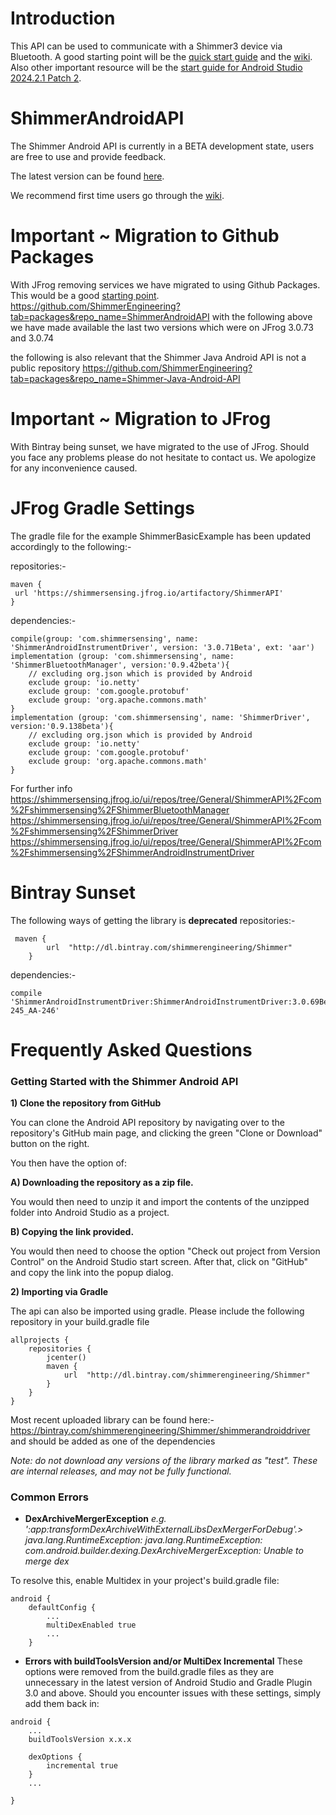 # Introduction
This API can be used to communicate with a Shimmer3 device via Bluetooth. A good starting point will be the [quick start guide](https://github.com/ShimmerEngineering/ShimmerAndroidAPI/wiki/Quick-Start-Guide) and the [wiki](https://github.com/ShimmerEngineering/ShimmerAndroidAPI/wiki). Also other important resource will be the [start guide for Android Studio 2024.2.1 Patch 2](https://github.com/ShimmerEngineering/ShimmerAndroidAPI/wiki/Guide-for-Android-Studio-2024.2.1-Patch-2).


# ShimmerAndroidAPI 

The Shimmer Android API is currently in a BETA development state, users are free to use and provide feedback. 

The latest version can be found [here](https://github.com/ShimmerEngineering/ShimmerAndroidAPI/releases).

We recommend first time users go through the [wiki](https://github.com/ShimmerEngineering/ShimmerAndroidAPI/wiki). 


# Important ~ Migration to Github Packages
With JFrog removing services we have migrated to using Github Packages. This would be a good [starting point](https://docs.github.com/en/packages/learn-github-packages/installing-a-package).
https://github.com/ShimmerEngineering?tab=packages&repo_name=ShimmerAndroidAPI 
with the following above we have made available the last two versions which were on JFrog 3.0.73 and 3.0.74

the following is also relevant that the Shimmer Java Android API is not a public repository
https://github.com/ShimmerEngineering?tab=packages&repo_name=Shimmer-Java-Android-API

# Important ~ Migration to JFrog
With Bintray being sunset, we have migrated to the use of JFrog. Should you face any problems please do not hesitate to contact us. We apologize for any inconvenience caused.

# JFrog Gradle Settings
The gradle file for the example ShimmerBasicExample has been updated accordingly to the following:-

repositories:-

```
maven {
 url 'https://shimmersensing.jfrog.io/artifactory/ShimmerAPI'
}
```
dependencies:-
```
compile(group: 'com.shimmersensing', name: 'ShimmerAndroidInstrumentDriver', version: '3.0.71Beta', ext: 'aar')
implementation (group: 'com.shimmersensing', name: 'ShimmerBluetoothManager', version:'0.9.42beta'){
    // excluding org.json which is provided by Android
    exclude group: 'io.netty'
    exclude group: 'com.google.protobuf'
    exclude group: 'org.apache.commons.math'
}
implementation (group: 'com.shimmersensing', name: 'ShimmerDriver', version:'0.9.138beta'){
    // excluding org.json which is provided by Android
    exclude group: 'io.netty'
    exclude group: 'com.google.protobuf'
    exclude group: 'org.apache.commons.math'
}
```

For further info
https://shimmersensing.jfrog.io/ui/repos/tree/General/ShimmerAPI%2Fcom%2Fshimmersensing%2FShimmerBluetoothManager
https://shimmersensing.jfrog.io/ui/repos/tree/General/ShimmerAPI%2Fcom%2Fshimmersensing%2FShimmerDriver
https://shimmersensing.jfrog.io/ui/repos/tree/General/ShimmerAPI%2Fcom%2Fshimmersensing%2FShimmerAndroidInstrumentDriver

# Bintray Sunset
The following ways of getting the library is **deprecated**
repositories:-

```
 maven {
        url  "http://dl.bintray.com/shimmerengineering/Shimmer"
    }
```
dependencies:-
```
compile 'ShimmerAndroidInstrumentDriver:ShimmerAndroidInstrumentDriver:3.0.69Beta_AA-245_AA-246'
```

# Frequently Asked Questions

### Getting Started with the Shimmer Android API
**1) Clone the repository from GitHub**

You can clone the Android API repository by navigating over to the repository's GitHub main page, and clicking the green "Clone or Download" button on the right.

You then have the option of:

**A) Downloading the repository as a zip file.** 

You would then need to unzip it and import the contents of the unzipped folder into Android Studio as a project.

**B) Copying the link provided.**

You would then need to choose the option "Check out project from Version Control" on the Android Studio start screen. After that, click on "GitHub" and copy the link into the popup dialog.

**2) Importing via Gradle**

The api can also be imported using gradle. Please include the following repository in your build.gradle file 
```
allprojects {
    repositories {
        jcenter()
        maven {
            url  "http://dl.bintray.com/shimmerengineering/Shimmer"
        }
    }
}
```
Most recent uploaded library can be found here:-
https://bintray.com/shimmerengineering/Shimmer/shimmerandroiddriver and should be added as one of the dependencies

*Note: do not download any versions of the library marked as "test". These are internal releases, and may not be fully functional.*

### Common Errors
- **DexArchiveMergerException** *e.g. ':app:transformDexArchiveWithExternalLibsDexMergerForDebug'.>
java.lang.RuntimeException: java.lang.RuntimeException:
com.android.builder.dexing.DexArchiveMergerException: Unable to merge dex*

To resolve this, enable Multidex in your project's build.gradle file:
```
android {
    defaultConfig {
        ...
        multiDexEnabled true
        ...
    }
```

- **Errors with buildToolsVersion and/or MultiDex Incremental**
These options were removed from the build.gradle files as they are unnecessary in the latest version of Android Studio and Gradle Plugin 3.0 and above. Should you encounter issues with these settings, simply add them back in:
```
android {
    ...
    buildToolsVersion x.x.x
    
    dexOptions {
        incremental true
    }
    ...

}
```



